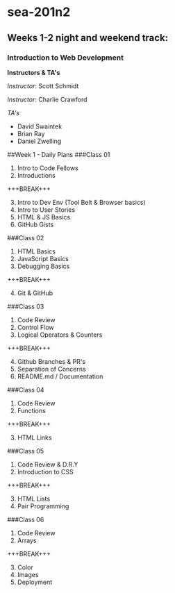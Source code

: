 # sea-201n2
## Weeks 1-2 night and weekend track:
### Introduction to Web Development
**Instructors & TA's**

*Instructor*: Scott Schmidt

*Instructor*: Charlie Crawford

*TA's*
- David Swaintek
- Brian Ray
- Daniel Zwelling

##Week 1 - Daily Plans
###Class 01
1. Intro to Code Fellows
2. Introductions

+++BREAK+++

3. Intro to Dev Env (Tool Belt & Browser basics)
4. Intro to User Stories
5. HTML & JS Basics
6. GitHub Gists

###Class 02
1. HTML Basics
2. JavaScript Basics
3. Debugging Basics

+++BREAK+++

4. Git & GitHub

###Class 03
1. Code Review
2. Control Flow
3. Logical Operators & Counters

+++BREAK+++

4. Github Branches & PR's
5. Separation of Concerns
6. README.md / Documentation

###Class 04
1. Code Review
2. Functions

+++BREAK+++

3. HTML Links

###Class 05
1. Code Review & D.R.Y
2. Introduction to CSS

+++BREAK+++

3. HTML Lists
4. Pair Programming

###Class 06
1. Code Review
2. Arrays

+++BREAK+++

3. Color
3. Images
4. Deployment
